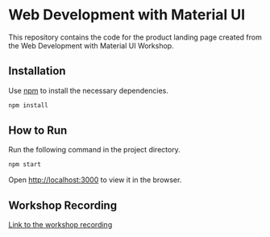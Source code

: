 # Web Development with Material UI

This repository contains the code for the product landing page created from the Web Development with Material UI Workshop. 

## Installation

Use [npm](https://nodejs.org/en/) to install the necessary dependencies.

```bash
npm install
```

## How to Run

Run the following command in the project directory.
```bash
npm start
```
Open [http://localhost:3000](http://localhost:3000) to view it in the browser.

## Workshop Recording
[Link to the workshop recording](https://www.youtube.com/watch?v=kaEQW2DWKyc)